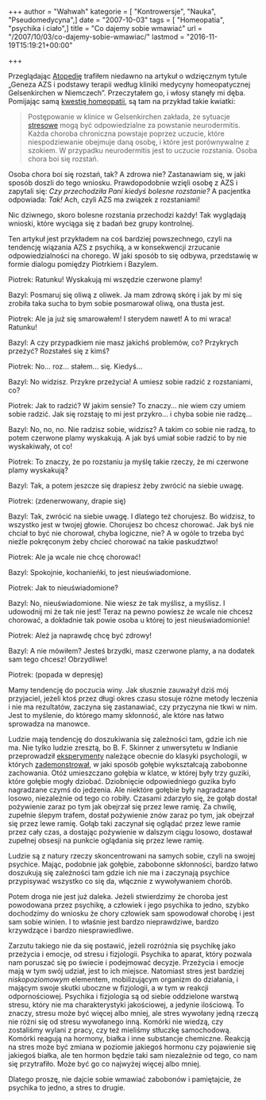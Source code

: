 +++
author = "Wahwah"
kategorie = [ "Kontrowersje", "Nauka", "Pseudomedycyna",]
date = "2007-10-03"
tags = [ "Homeopatia", "psychika i ciało",]
title = "Co dajemy sobie wmawiać"
url = "/2007/10/03/co-dajemy-sobie-wmawiac/"
lastmod = "2016-11-19T15:19:21+00:00"

+++

Przeglądając [Atopedię][1] trafiłem niedawno na artykuł o wdzięcznym tytule „Geneza AZS i podstawy terapii według kliniki medycyny homeopatycznej Gelsenkirchen w Niemczech”. Przeczytałem go, i włosy stanęły mi dęba. Pomijając samą [kwestię homeopatii][2], są tam na przykład takie kwiatki:

> Postępowanie w klinice w Gelsenkirchen zakłada, że sytuacje [stresowe][3] mogą być odpowiedzialne za powstanie neurodermitis. Każda choroba chroniczna powstaje poprzez uczucie, które niespodziewanie obejmuje daną osobę, i które jest porównywalne z szokiem. W przypadku neurodermitis jest to uczucie rozstania. Osoba chora boi się rozstań.

Osoba chora boi się rozstań, tak? A zdrowa nie? Zastanawiam się, w jaki sposób doszli do tego wniosku. Prawdopodobnie wzięli osobę z AZS i zapytali się: _Czy przechodziła Pani kiedyś bolesne rozstanie?_ A pacjentka odpowiada: _Tak!_ Ach, czyli AZS ma związek z rozstaniami!

<!--more-->Nic dziwnego, skoro bolesne rozstania przechodzi każdy! Tak wyglądają wnioski, które wyciąga się z badań bez grupy kontrolnej.

Ten artykuł jest przykładem na coś bardziej powszechnego, czyli na tendencję wiązania AZS z psychiką, a w konsekwencji zrzucanie odpowiedzialności na chorego. W jaki sposób to się odbywa, przedstawię w formie dialogu pomiędzy Piotrkiem i Bazylem.

Piotrek: Ratunku! Wyskakują mi wszędzie czerwone plamy!

Bazyl: Posmaruj się oliwą z oliwek. Ja mam zdrową skórę i jak by mi się zrobiła taka sucha to bym sobie posmarował oliwą, ona tłusta jest.

Piotrek: Ale ja już się smarowałem! I sterydem nawet! A to mi wraca! Ratunku!

Bazyl: A czy przypadkiem nie masz jakichś problemów, co? Przykrych przeżyć? Rozstałeś się z kimś?

Piotrek: No&#8230; roz&#8230; stałem&#8230; się. Kiedyś&#8230;

Bazyl: No widzisz. Przykre przeżycia! A umiesz sobie radzić z rozstaniami, co?

Piotrek: Jak to radzić? W jakim sensie? To znaczy&#8230; nie wiem czy umiem sobie radzić. Jak się rozstaję to mi jest przykro&#8230; i chyba sobie nie radzę&#8230;
  
Bazyl: No, no, no. Nie radzisz sobie, widzisz? A takim co sobie nie radzą, to potem czerwone plamy wyskakują. A jak byś umiał sobie radzić to by nie wyskakiwały, ot co!

Piotrek: To znaczy, że po rozstaniu ja myślę takie rzeczy, że mi czerwone plamy wyskakują?

Bazyl: Tak, a potem jeszcze się drapiesz żeby zwrócić na siebie uwagę.

Piotrek: (zdenerwowany, drapie się)

Bazyl: Tak, zwrócić na siebie uwagę. I dlatego też chorujesz. Bo widzisz, to wszystko jest w twojej głowie. Chorujesz bo chcesz chorować. Jak byś nie chciał to być nie chorował, chyba logiczne, nie? A w ogóle to trzeba być nieźle pokręconym żeby chcieć chorować na takie paskudztwo!

Piotrek: Ale ja wcale nie chcę chorować!

Bazyl: Spokojnie, kochanieńki, to jest nieuświadomione.

Piotrek: Jak to nieuświadomione?

Bazyl: No, nieuświadomione. Nie wiesz że tak myślisz, a myślisz. I udowodnij mi że tak nie jest! Teraz na pewno powiesz że wcale nie chcesz chorować, a dokładnie tak powie osoba u której to jest nieuświadomionie!

Piotrek: Ależ ja naprawdę chcę być zdrowy!

Bazyl: A nie mówiłem? Jesteś brzydki, masz czerwone plamy, a na dodatek sam tego chcesz! Obrzydliwe!

Piotrek: (popada w depresję)

Mamy tendencję do poczucia winy. Jak słusznie zauważył dziś mój przyjaciel, jeżeli ktoś przez długi okres czasu stosuje różne metody leczenia i nie ma rezultatów, zaczyna się zastanawiać, czy przyczyna nie tkwi w nim. Jest to myślenie, do którego mamy skłonność, ale które nas łatwo sprowadza na manowce.

Ludzie mają tendencję do doszukiwania się zależności tam, gdzie ich nie ma. Nie tylko ludzie zresztą, bo B. F. Skinner z unwersytetu w Indianie przeprowadził [eksperymenty][4] należące obecnie do klasyki psychologii, w których [zademonstrował][5], w jaki sposób gołębie wykształcają zabobonne zachowania. Otóż umieszczano gołębia w klatce, w której były trzy guziki, które gołębie mogły dziobać. Dziobnięcie odpowiedniego guzika było nagradzane czymś do jedzenia. Ale niektóre gołębie były nagradzane losowo, niezależnie od tego co robiły. Czasami zdarzyło się, że gołąb dostał pożywienie zaraz po tym jak obejrzał się przez lewe ramię. Za chwilę, zupełnie ślepym trafem, dostał pożywienie znów zaraz po tym, jak obejrzał się przez lewe ramię. Gołąb taki zaczynał się oglądać przez lewe ramie przez cały czas, a dostając pożywienie w dalszym ciągu losowo, dostawał zupełnej obsesji na punkcie oglądania się przez lewe ramię.

Ludzie są z natury rzeczy skoncentrowani na samych sobie, czyli na swojej psychice. Mając, podobnie jak gołębie, zabobonne skłonności, bardzo łatwo doszukują się zależności tam gdzie ich nie ma i zaczynają psychice przypisywać wszystko co się da, włącznie z wywoływaniem chorób.

Potem droga nie jest już daleka. Jeżeli stwierdzimy że choroba jest powodowana przez psychikę, a człowiek i jego psychika to jedno, szybko dochodzimy do wniosku że chory człowiek sam spowodował chorobę i jest sam sobie winien. I to właśnie jest bardzo nieprawdziwe, bardzo krzywdzące i bardzo niesprawiedliwe.

Zarzutu takiego nie da się postawić, jeżeli rozróżnia się psychikę jako przeżycia i emocje, od stresu i fizjologii. Psychika to aparat, który pozwala nam poruszać się po świecie i podejmować decyzje. Przeżycia i emocje mają w tym swój udział, jest to ich miejsce. Natomiast stres jest bardziej _niskopoziomowym_ elementem, mobilizującym organizm do działania, i mającym swoje skutki uboczne w fizjologii, a w tym w reakcji odpornościowej. Psychika i fizjologia są od siebie oddzielone warstwą stresu, który nie ma charakterystyki jakościowej, a jedynie ilościową. To znaczy, stresu może być więcej albo mniej, ale stres wywołany jedną rzeczą nie różni się od stresu wywołanego inną. Komórki nie wiedzą, czy zostaliśmy wylani z pracy, czy też mieliśmy stłuczkę samochodową. Komórki reagują na hormony, białka i inne substancje chemiczne. Reakcją na stres może być zmiana w poziomie jakiegoś hormonu czy pojawienie się jakiegoś białka, ale ten hormon będzie taki sam niezależnie od tego, co nam się przytrafiło. Może być go co najwyżej więcej albo mniej.

Dlatego proszę, nie dajcie sobie wmawiać zabobonów i pamiętajcie, że psychika to jedno, a stres to drugie.

 [1]: http://www.atopowe-zapalenie.pl/atopedia/
 [2]: /2007/09/01/moja-kampania-homeopatia-nie-dziala/
 [3]: http://www.atopowe-zapalenie.pl/atopedia/Stres "Stres"
 [4]: http://psychclassics.yorku.ca/Skinner/Pigeon/
 [5]: http://www.youtube.com/watch?v=mR1O7xd4stY
